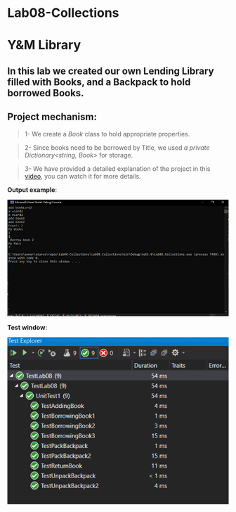 # Lab08-Collections

# Y&M Library
## In this lab we created our own Lending Library filled with Books, and a Backpack to hold borrowed Books.

## Project mechanism:
> 1- We create a *Book* class to hold appropriate properties.

> 2- Since books need to be borrowed by Title, we used *a private Dictionary<string, Book>* for storage.

> 3- We have provided a detailed explanation of the project in this [video](https://drive.google.com/file/d/10pasAujyGceRoEha0NeYRYt7dX6111LE/view?usp=sharing), you can watch it for more details.

**Output example**:

![image](./images/output.jpeg)

**Test window**:

![image](./images/test.PNG)